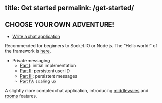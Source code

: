 title: Get started
permalink: /get-started/
---

## CHOOSE YOUR OWN ADVENTURE!

- [Write a chat application](/get-started/chat)

Recommended for beginners to Socket.IO or Node.js. The “Hello world!” of the framework is [here](/get-started/chat).

- Private messaging
  - [Part I](/get-started/private-messaging-part-1/): initial implementation
  - [Part II](/get-started/private-messaging-part-2/): persistent user ID
  - [Part III](/get-started/private-messaging-part-3/): persistent messages
  - [Part IV](/get-started/private-messaging-part-4/): scaling up

A slightly more complex chat application, introducing [middlewares](/docs/v3/middlewares/) and [rooms](/docs/v3/rooms/) features.
